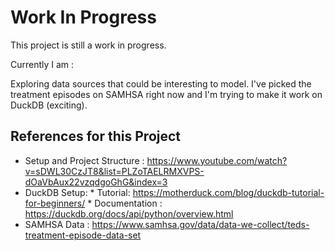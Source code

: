 
# Work In Progress

This project is still a work in progress. 

Currently I am : 

Exploring data sources that could be interesting to model. I've picked the treatment episodes on SAMHSA right now and I'm trying to make it work on DuckDB (exciting). 


## References for this Project 
* Setup and Project Structure : https://www.youtube.com/watch?v=sDWL30CzJT8&list=PLZoTAELRMXVPS-dOaVbAux22vzqdgoGhG&index=3
* DuckDB Setup: 
            * Tutorial:  https://motherduck.com/blog/duckdb-tutorial-for-beginners/
            * Documentation : https://duckdb.org/docs/api/python/overview.html
* SAMHSA Data : https://www.samhsa.gov/data/data-we-collect/teds-treatment-episode-data-set



